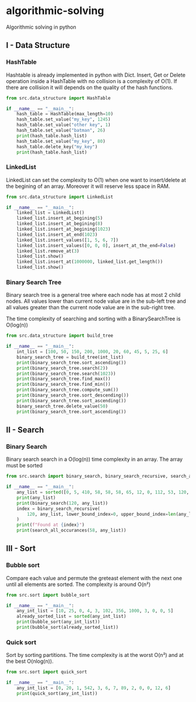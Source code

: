 # algorithmic-solving

Algorithmic solving in python

## I - Data Structure

### HashTable

Hashtable is already implemented in python with Dict. Insert, Get or Delete operation inside a HashTable with no collision is a complexity of O(1). If there are collision it will depends on the quality of the hash functions.

```python
from src.data_structure import HashTable

if __name__ == "__main__":
    hash_table = HashTable(max_length=10)
    hash_table.set_value("my_key", 1245)
    hash_table.set_value("other key", 1)
    hash_table.set_value("batman", 26)
    print(hash_table.hash_list)
    hash_table.set_value("my_key", 80)
    hash_table.delete_key("my_key")
    print(hash_table.hash_list)
```

### LinkedList

LinkedList can set the complexity to O(1) when one want to insert/delete at the begining of an array. Moreover it will reserve less space in RAM.

```python
from src.data_structure import LinkedList

if __name__ == "__main__":
    linked_list = LinkedList()
    linked_list.insert_at_begining(5)
    linked_list.insert_at_begining(8)
    linked_list.insert_at_begining(1023)
    linked_list.insert_at_end(1023)
    linked_list.insert_values([1, 5, 6, 7])
    linked_list.insert_values([0, 0, 0], insert_at_the_end=False)
    linked_list.remove_at(3)
    linked_list.show()
    linked_list.insert_at(1000000, linked_list.get_length())
    linked_list.show()
```

### Binary Search Tree

Binary search tree is a general tree where each node has at most 2 child nodes. All values lower than current node value are in the sub-left tree and all values greater than the current node value are in the sub-right tree.

The time complexity of searching and sorting with a BinarySearchTree is O(log(n))

```python
from src.data_structure import build_tree

if __name__ == "__main__":
    int_list = [100, 50, 150, 200, 1000, 20, 60, 45, 5, 25, 6]
    binary_search_tree = build_tree(int_list)
    print(binary_search_tree.sort_ascending())
    print(binary_search_tree.search(2))
    print(binary_search_tree.search(1023))
    print(binary_search_tree.find_max())
    print(binary_search_tree.find_min())
    print(binary_search_tree.compute_sum())
    print(binary_search_tree.sort_descending())
    print(binary_search_tree.sort_ascending())
    binary_search_tree.delete_value(50)
    print(binary_search_tree.sort_ascending())
```

## II - Search

### Binary Search

Binary search search in a O(log(n)) time complexity in an array. The array must be sorted

```python
from src.search import binary_search, binary_search_recursive, search_all_occurances

if __name__ == "__main__":
    any_list = sorted([0, 5, 410, 58, 58, 58, 65, 12, 0, 112, 53, 120, 568, 5])
    print(any_list)
    print(binary_search(120, any_list))
    index = binary_search_recursive(
        120, any_list, lower_bound_index=0, upper_bound_index=len(any_list)
    )
    print(f"Found at {index}")
    print(search_all_occurances(58, any_list))
```

## III - Sort

### Bubble sort

Compare each value and permute the greteast element with the next one until all elements are sorted. The complexity is around O(n²)

```python
from src.sort import bubble_sort

if __name__ == "__main__":
    any_int_list = [10, 25, 0, 4, 3, 102, 356, 1000, 3, 0, 0, 5]
    already_sorted_list = sorted(any_int_list)
    print(bubble_sort(any_int_list))
    print(bubble_sort(already_sorted_list))
```

### Quick sort

Sort by sorting partitions. The time complexity is at the worst O(n²) and at the best O(nlog(n)).

```python
from src.sort import quick_sort

if __name__ == "__main__":
    any_int_list = [0, 20, 1, 542, 3, 6, 7, 89, 2, 0, 0, 12, 6]
    print(quick_sort(any_int_list))
```
